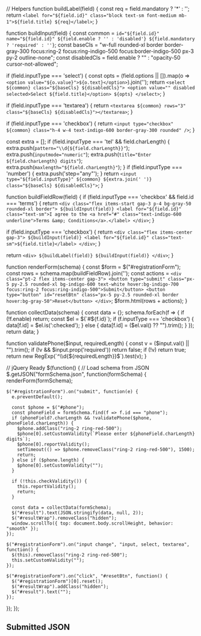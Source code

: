 // Helpers
function buildLabel(field) {
  const req = field.mandatory ? '<span class="text-red-600">*</span>' : '';
  return `<label for="${field.id}" class="block text-sm font-medium mb-1">${field.title} ${req}</label>`;
}

function buildInput(field) {
  const common = `id="${field.id}" name="${field.id}" ${field.enable ? '' : 'disabled'} ${field.mandatory ? 'required' : ''}`;
  const baseCls = "w-full rounded-xl border border-gray-300 focus:ring-2 focus:ring-indigo-500 focus:border-indigo-500 px-3 py-2 outline-none";
  const disabledCls = field.enable ? "" : "opacity-50 cursor-not-allowed";

  if (field.inputType === 'select') {
    const opts = (field.options || []).map(o => `<option value="${o.value}">${o.text}</option>`).join('');
    return `<select ${common} class="${baseCls} ${disabledCls}">
              <option value="" disabled selected>Select ${field.title}</option>
              ${opts}
            </select>`;
  }

  if (field.inputType === 'textarea') {
    return `<textarea ${common} rows="3" class="${baseCls} ${disabledCls}"></textarea>`;
  }

  if (field.inputType === 'checkbox') {
    return `<input type="checkbox" ${common} class="h-4 w-4 text-indigo-600 border-gray-300 rounded" />`;
  }

  const extra = [];
  if (field.inputType === 'tel' && field.charLength) {
    extra.push(`pattern="\\d{${field.charLength}}"`);
    extra.push(`inputmode="numeric"`);
    extra.push(`title="Enter ${field.charLength} digits"`);
    extra.push(`maxlength="${field.charLength}"`);
  }
  if (field.inputType === 'number') {
    extra.push('step="any"');
  }
  return `<input type="${field.inputType}" ${common} ${extra.join(' ')} class="${baseCls} ${disabledCls}">`;
}

function buildFieldRow(field) {
  if (field.inputType === 'checkbox' && field.id === 'terms') {
    return `
      <div class="flex items-start gap-3 p-4 bg-gray-50 rounded-xl border">
        ${buildInput(field)}
        <label for="${field.id}" class="text-sm">I agree to the <a href="#" class="text-indigo-600 underline">Terms &amp; Conditions</a>.</label>
      </div>
    `;
  }

  if (field.inputType === 'checkbox') {
    return `
      <div class="flex items-center gap-3">
        ${buildInput(field)}
        <label for="${field.id}" class="text-sm">${field.title}</label>
      </div>
    `;
  }

  return `
    <div>
      ${buildLabel(field)}
      ${buildInput(field)}
    </div>
  `;
}

function renderForm(schema) {
  const $form = $("#registrationForm");
  const rows = schema.map(buildFieldRow).join('');
  const actions = `
    <div class="pt-2 flex items-center gap-3">
      <button type="submit" class="px-5 py-2.5 rounded-xl bg-indigo-600 text-white hover:bg-indigo-700 focus:ring-2 focus:ring-indigo-500">Submit</button>
      <button type="button" id="resetBtn" class="px-5 py-2.5 rounded-xl border hover:bg-gray-50">Reset</button>
    </div>
  `;
  $form.html(rows + actions);
}

function collectData(schema) {
  const data = {};
  schema.forEach(f => {
    if (!f.enable) return;
    const $el = $(`#${f.id}`);
    if (f.inputType === 'checkbox') {
      data[f.id] = $el.is(':checked');
    } else {
      data[f.id] = ($el.val() ?? "").trim();
    }
  });
  return data;
}

function validatePhone($input, requiredLength) {
  const v = ($input.val() || "").trim();
  if (!v && $input.prop('required')) return false;
  if (!v) return true;
  return new RegExp(`^\\d{${requiredLength}}$`).test(v);
}

// jQuery Ready
$(function() {
  // Load schema from JSON
  $.getJSON("formSchema.json", function(formSchema) {
    renderForm(formSchema);

    $("#registrationForm").on("submit", function(e) {
      e.preventDefault();

      const $phone = $("#phone");
      const phoneField = formSchema.find(f => f.id === "phone");
      if (phoneField?.charLength && !validatePhone($phone, phoneField.charLength)) {
        $phone.addClass("ring-2 ring-red-500");
        $phone[0].setCustomValidity(`Please enter ${phoneField.charLength} digits`);
        $phone[0].reportValidity();
        setTimeout(() => $phone.removeClass("ring-2 ring-red-500"), 1500);
        return;
      } else if ($phone.length) {
        $phone[0].setCustomValidity("");
      }

      if (!this.checkValidity()) {
        this.reportValidity();
        return;
      }

      const data = collectData(formSchema);
      $("#result").text(JSON.stringify(data, null, 2));
      $("#resultWrap").removeClass("hidden");
      window.scrollTo({ top: document.body.scrollHeight, behavior: "smooth" });
    });

    $("#registrationForm").on("input change", "input, select, textarea", function() {
      $(this).removeClass("ring-2 ring-red-500");
      this.setCustomValidity("");
    });

    $("#registrationForm").on("click", "#resetBtn", function() {
      $("#registrationForm")[0].reset();
      $("#resultWrap").addClass("hidden");
      $("#result").text("");
    });
  });
});
      <h2 class="text-xl font-semibold mb-2">Submitted JSON</h2>
      <pre id="result" class="bg-gray-900 text-gray-100 p-4 rounded-xl overflow-auto"></pre>
    </div>
  </div>

  <script>
    // Your schema
    const formSchema = [
      { "title": "Full Name", "id": "fullName", "inputType": "text", "mandatory": true, "enable": true },
      { "title": "Age", "id": "age", "inputType": "number", "mandatory": true, "enable": true },
      { "title": "Gender", "id": "gender", "inputType": "select", "mandatory": true, "enable": true, "options": [
        { "text": "Male", "value": "male" }, { "text": "Female", "value": "female" }, { "text": "Other", "value": "other" }
      ]},
      { "title": "Phone Number", "id": "phone", "inputType": "tel", "charLength": 10, "mandatory": true, "enable": true },
      { "title": "Birth Date", "id": "birthDate", "inputType": "date", "mandatory": true, "enable": true },
      { "title": "Blood Group", "id": "bloodGroup", "inputType": "select", "mandatory": true, "enable": true, "options": [
        { "text": "A+", "value": "A+" }, { "text": "A-", "value": "A-" }, { "text": "B+", "value": "B+" }, { "text": "B-", "value": "B-" },
        { "text": "O+", "value": "O+" }, { "text": "O-", "value": "O-" }, { "text": "AB+", "value": "AB+" }, { "text": "AB-", "value": "AB-" }
      ]},
      { "title": "Height (cm)", "id": "height", "inputType": "number", "mandatory": false, "enable": true },
      { "title": "Weight (kg)", "id": "weight", "inputType": "number", "mandatory": false, "enable": true },
      { "title": "Smoking Habit", "id": "smoking", "inputType": "select", "mandatory": false, "enable": true, "options": [
        { "text": "Never", "value": "never" }, { "text": "Occasional", "value": "occasional" }, { "text": "Regular", "value": "regular" }
      ]},
      { "title": "Alcohol Consumption", "id": "alcohol", "inputType": "select", "mandatory": false, "enable": true, "options": [
        { "text": "Never", "value": "never" }, { "text": "Occasional", "value": "occasional" }, { "text": "Regular", "value": "regular" }
      ]},
      { "title": "Exercise Frequency", "id": "exercise", "inputType": "select", "mandatory": false, "enable": true, "options": [
        { "text": "Never", "value": "never" }, { "text": "1-2 times/week", "value": "1-2" },
        { "text": "3-5 times/week", "value": "3-5" }, { "text": "Daily", "value": "daily" }
      ]},
      { "title": "Accept Terms & Conditions", "id": "terms", "inputType": "checkbox", "mandatory": true, "enable": true }
    ];

    // Helpers
    function buildLabel(field) {
      const req = field.mandatory ? '<span class="text-red-600">*</span>' : '';
      return `<label for="${field.id}" class="block text-sm font-medium mb-1">${field.title} ${req}</label>`;
    }

    function buildInput(field) {
      const common = `id="${field.id}" name="${field.id}" ${field.enable ? '' : 'disabled'} ${field.mandatory ? 'required' : ''}`;
      const baseCls = "w-full rounded-xl border border-gray-300 focus:ring-2 focus:ring-indigo-500 focus:border-indigo-500 px-3 py-2 outline-none";
      const disabledCls = field.enable ? "" : "opacity-50 cursor-not-allowed";

      if (field.inputType === 'select') {
        const opts = (field.options || []).map(o => `<option value="${o.value}">${o.text}</option>`).join('');
        return `<select ${common} class="${baseCls} ${disabledCls}">
                  <option value="" disabled selected>Select ${field.title}</option>
                  ${opts}
                </select>`;
      }

      if (field.inputType === 'textarea') {
        return `<textarea ${common} rows="3" class="${baseCls} ${disabledCls}"></textarea>`;
      }

      if (field.inputType === 'checkbox') {
        return `<input type="checkbox" ${common} class="h-4 w-4 text-indigo-600 border-gray-300 rounded" />`;
      }

      // tel/number/date/text/email/password...
      const extra = [];
      if (field.inputType === 'tel' && field.charLength) {
        extra.push(`pattern="\\d{${field.charLength}}"`);
        extra.push(`inputmode="numeric"`);
        extra.push(`title="Enter ${field.charLength} digits"`);
        extra.push(`maxlength="${field.charLength}"`);
      }
      if (field.inputType === 'number') {
        extra.push('step="any"');
      }
      return `<input type="${field.inputType}" ${common} ${extra.join(' ')} class="${baseCls} ${disabledCls}">`;
    }

    function buildFieldRow(field) {
      if (field.inputType === 'checkbox' && field.id === 'terms') {
        return `
          <div class="flex items-start gap-3 p-4 bg-gray-50 rounded-xl border">
            ${buildInput(field)}
            <label for="${field.id}" class="text-sm">I agree to the <a href="#" class="text-indigo-600 underline">Terms &amp; Conditions</a>.</label>
          </div>
        `;
      }

      if (field.inputType === 'checkbox') {
        return `
          <div class="flex items-center gap-3">
            ${buildInput(field)}
            <label for="${field.id}" class="text-sm">${field.title}</label>
          </div>
        `;
      }

      return `
        <div>
          ${buildLabel(field)}
          ${buildInput(field)}
        </div>
      `;
    }

    function renderForm(schema) {
      const $form = $("#registrationForm");
      const rows = schema.map(buildFieldRow).join('');
      const actions = `
        <div class="pt-2 flex items-center gap-3">
          <button type="submit" class="px-5 py-2.5 rounded-xl bg-indigo-600 text-white hover:bg-indigo-700 focus:ring-2 focus:ring-indigo-500">Submit</button>
          <button type="button" id="resetBtn" class="px-5 py-2.5 rounded-xl border hover:bg-gray-50">Reset</button>
        </div>
      `;
      $form.html(rows + actions);
    }

    function collectData(schema) {
      const data = {};
      schema.forEach(f => {
        if (!f.enable) return;
        const $el = $(`#${f.id}`);
        if (f.inputType === 'checkbox') {
          data[f.id] = $el.is(':checked');
        } else {
          data[f.id] = ($el.val() ?? "").trim();
        }
      });
      return data;
    }

    function validatePhone($input, requiredLength) {
      const v = ($input.val() || "").trim();
      if (!v && $input.prop('required')) return false;
      if (!v) return true;
      return new RegExp(`^\\d{${requiredLength}}$`).test(v);
    }

    $(function() {
      renderForm(formSchema);

      $("#registrationForm").on("submit", function(e) {
        e.preventDefault();

        const $phone = $("#phone");
        const phoneField = formSchema.find(f => f.id === "phone");
        if (phoneField?.charLength && !validatePhone($phone, phoneField.charLength)) {
          $phone.addClass("ring-2 ring-red-500");
          $phone[0].setCustomValidity(`Please enter ${phoneField.charLength} digits`);
          $phone[0].reportValidity();
          setTimeout(() => $phone.removeClass("ring-2 ring-red-500"), 1500);
          return;
        } else if ($phone.length) {
          $phone[0].setCustomValidity("");
        }

        if (!this.checkValidity()) {
          this.reportValidity();
          return;
        }

        const data = collectData(formSchema);
        $("#result").text(JSON.stringify(data, null, 2));
        $("#resultWrap").removeClass("hidden");
        window.scrollTo({ top: document.body.scrollHeight, behavior: "smooth" });
      });

      $("#registrationForm").on("input change", "input, select, textarea", function() {
        $(this).removeClass("ring-2 ring-red-500");
        this.setCustomValidity("");
      });

      $("#registrationForm").on("click", "#resetBtn", function() {
        $("#registrationForm")[0].reset();
        $("#resultWrap").addClass("hidden");
        $("#result").text("");
      });
    });
  </script>
</body>
</html>
